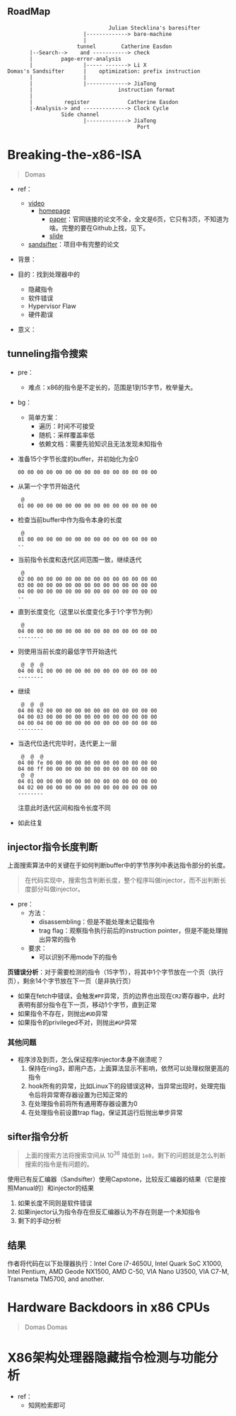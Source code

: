 ## RoadMap

```
                                Julian Stecklina's baresifter
                        |-------------> bare-machine
                        |
                      tunnel        Catherine Easdon
       |--Search-->    and -----------> check
       |         page-error-analysis
       |                |----- -------> Li X
Domas's Sandsifter      |    optimization: prefix instruction
       |                |
       |                |-------------> JiaTong
       |                           instruction format
       |
       |          register            Catherine Easdon
       |-Analysis-> and --------------> Clock Cycle
                 Side channel
                        |-------------> JiaTong
                                         Port    
```

# Breaking-the-x86-ISA
>Domas

+ ref：
	+ [video](https://www.youtube.com/watch?v=KrksBdWcZgQ)
		+ [homepage](https://www.blackhat.com/us-17/briefings.html#breaking-the-x86-instruction-set)
			+ [paper](https://www.blackhat.com/docs/us-17/thursday/us-17-Domas-Breaking-The-x86-Instruction-Set-wp.pdf)：官网链接的论文不全，全文是6页，它只有3页，不知道为啥。完整的要在Github上找，见下。
			+ [slide](https://www.blackhat.com/docs/us-17/thursday/us-17-Domas-Breaking-The-x86-ISA.pdf)
	+ [sandsifter](https://github.com/xoreaxeaxeax/sandsifter)：项目中有完整的论文

+ 背景：
+ 目的：找到处理器中的
	+ 隐藏指令
	+ 软件错误
	+ Hypervisor Flaw
	+ 硬件勘误
+ 意义：

## tunneling指令搜索

+ pre：
	+ 难点：x86的指令是不定长的，范围是1到15字节，枚举量大。
+ bg：
	+ 简单方案：
		+ 遍历：时间不可接受
		+ 随机：采样覆盖率低
		+ 依赖文档：需要先验知识且无法发现未知指令

+ 准备15个字节长度的buffer，并初始化为全0
	```
	00 00 00 00 00 00 00 00 00 00 00 00 00 00 00
	```
+ 从第一个字节开始迭代
	```
	 @
	01 00 00 00 00 00 00 00 00 00 00 00 00 00 00
	```
+ 检查当前buffer中作为指令本身的长度
	```
	 @
	01 00 00 00 00 00 00 00 00 00 00 00 00 00 00
	--
	```
+ 当前指令长度和迭代区间范围一致，继续迭代
	```
	 @
	02 00 00 00 00 00 00 00 00 00 00 00 00 00 00
	03 00 00 00 00 00 00 00 00 00 00 00 00 00 00
	04 00 00 00 00 00 00 00 00 00 00 00 00 00 00
	--
	```
+ 直到长度变化（这里以长度变化多于1个字节为例）
	```
	 @
	04 00 00 00 00 00 00 00 00 00 00 00 00 00 00
	--------
	```
+ 则使用当前长度的最低字节开始迭代
	```
	 @  @  @
	04 00 01 00 00 00 00 00 00 00 00 00 00 00 00
	--------
	```
+ 继续
	```
	 @  @  @
	04 00 02 00 00 00 00 00 00 00 00 00 00 00 00
	04 00 03 00 00 00 00 00 00 00 00 00 00 00 00
	04 00 04 00 00 00 00 00 00 00 00 00 00 00 00
	--------
	```
+ 当迭代位迭代完毕时，迭代更上一层
	```
	 @  @  @
	04 00 fe 00 00 00 00 00 00 00 00 00 00 00 00
	04 00 ff 00 00 00 00 00 00 00 00 00 00 00 00
	 @  @
	04 01 00 00 00 00 00 00 00 00 00 00 00 00 00
	04 02 00 00 00 00 00 00 00 00 00 00 00 00 00
	--------
	```

	注意此时迭代区间和指令长度不同
+ 如此往复

## injector指令长度判断
上面搜索算法中的关键在于如何判断buffer中的字节序列中表达指令部分的长度。

>在代码实现中，搜索包含判断长度，整个程序叫做injector，而不出判断长度部分叫做injector。

+ pre：
	+ 方法：
		+ disassembling：但是不能处理未记载指令
		+ trag flag：观察指令执行前后的instruction pointer，但是不能处理抛出异常的指令
	+ 要求：
		+ 可以识别不用mode下的指令

**页错误分析**：对于需要检测的指令（15字节），将其中1个字节放在一个页（执行页），剩余14个字节放在下一页（是非执行页）
+ 如果在fetch中错误，会触发`#PF`异常，页的边界也出现在`CR2`寄存器中，此时表明有部分指令在下一页，移动1个字节，直到正常
+ 如果指令不存在，则抛出`#UD`异常
+ 如果指令的privileged不对，则抛出`#GP`异常

### 其他问题

+ 程序涉及到页，怎么保证程序injector本身不崩溃呢？
	1. 保持在ring3，即用户态，上面算法显示不影响，依然可以处理权限更高的指令
	2. hook所有的异常，比如Linux下的段错误这种，当异常出现时，处理完指令后将异常寄存器设置为已知正常的
	3. 在处理指令前将所有通用寄存器设置为0
	4. 在处理指令前设置trap flag，保证其运行后抛出单步异常

## sifter指令分析

>上面的搜索方法将搜索空间从 ${10}^{36}$ 降低到 `1e8`，剩下的问题就是怎么判断搜索的指令是有问题的。

使用已有反汇编器（Sandsifter）使用Capstone，比较反汇编器的结果（它是按照Manual的）和injector的结果
1. 如果长度不同则是软件错误
2. 如果injector认为指令存在但反汇编器认为不存在则是一个未知指令
3. 剩下的手动分析

## 结果

作者将代码在以下处理器执行：Intel Core i7-4650U, Intel Quark SoC X1000, Intel Pentium, AMD Geode NX1500, AMD C-50, VIA Nano U3500, VIA C7-M, Transmeta TM5700, and another.

# Hardware Backdoors in x86 CPUs
>Domas
Domas

# X86架构处理器隐藏指令检测与功能分析

+ ref：
	+ 知网检索即可

